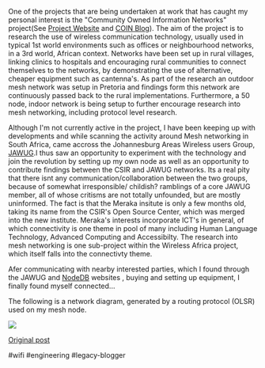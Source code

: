 <!--
date: '2005-08-01'
published: true
slug: 2005-08-wildwestmesh
time_to_read: 5
title: wild_west_mesh
-->

One of the projects that are being undertaken at work that has caught my personal interest is the "Community Owned Information Networks" project(See [Project Website](http://wirelessafrica.meraka.org.za/) and [COIN Blog](http://csircoin.blogspot.com/)). The aim of the project is to research the use of wireless communication technology, usually used in typical 1st world environments such as offices or neighbourhood networks, in a 3rd world, African context. Networks have been set up in rural villages, linking clinics to hospitals and encouraging rural communities to connect themselves to the networks, by demonstrating the use of alternative, cheaper equipment such as cantenna's. As part of the research an outdoor mesh network was setup in Pretoria and findings form this network are continuously passed back to the rural implementations. Furthermore, a 50 node, indoor network is being setup to further encourage research into mesh networking, including protocol level research.  
  
Although I'm not currently active in the project, I have been keeping up with developments and while scanning the activity around Mesh networking in South Africa, came accross the Johannesburg Areas Wireless users Group, [JAWUG](http://jawug.za.net/).I thus saw an opportunity to experiment with the technology and join the revolution by setting up my own node as well as an opportunity to contribute findings between the CSIR and JAWUG networks. Its a real pity that there isnt any communication/collaboration between the two groups, because of somewhat irresponsible/ childish? ramblings of a core JAWUG member, all of whose critisms are not totally unfounded, but are mostly uninformed. The fact is that the Meraka insitute is only a few months old, taking its name from the CSIR's Open Source Center, which was merged into the new institute. Meraka's interests incorporate ICT's in general, of which connectivity is one theme in pool of many including Human Language Technology, Advanced Computing and Accessibilty. The research into mesh networking is one sub-project within the Wireless Africa project, which itself falls into the connectivty theme.   
  
Afer communicating with nearby interested parties, which I found through the JAWUG and [NodeDB](http://nodedb.com/africa/za/johannesburg/edit.php?nodeid=152) websites , buying and setting up equipment, I finally found myself connected...  
  
The following is a network diagram, generated by a routing protocol (OLSR) used on my mesh node.  
  
[![](http://photos1.blogger.com/blogger/521/328/320/wild_west_mesh.jpg)](http://photos1.blogger.com/blogger/521/328/1600/wild_west_mesh.jpg)

[Original post](https://ysfk.blogspot.com/2005/08/wildwestmesh.html)

#wifi #engineering #legacy-blogger 